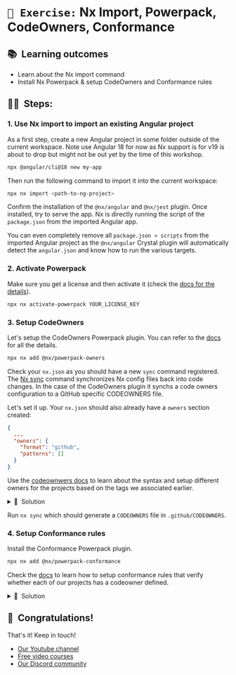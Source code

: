 # `📖 Exercise:` Nx Import, Powerpack, CodeOwners, Conformance

## 📚&nbsp;&nbsp;**Learning outcomes**

- Learn about the Nx import command
- Install Nx Powerpack & setup CodeOwners and Conformance rules

## 🏋️‍♀️&nbsp;&nbsp;Steps:

### 1. Use Nx import to import an existing Angular project

As a first step, create a new Angular project in some folder outside of the current workspace. Note use Angular 18 for now as Nx support is for v19 is about to drop but might not be out yet by the time of this workshop.

```bash
npx @angular/cli@18 new my-app
```

Then run the following command to import it into the current workspace:

```bash
npx nx import <path-to-ng-project>
```

Confirm the installation of the `@nx/angular` and `@nx/jest` plugin.
Once installed, try to serve the app. Nx is directly running the script of the `package.json` from the imported Angular app.

You can even completely remove all `package.json > scripts` from the imported Angular project as the `@nx/angular` Crystal plugin will automatically detect the `angular.json` and know how to run the various targets.

### 2. Activate Powerpack

Make sure you get a license and then activate it (check the [docs for the details](https://nx.dev/nx-enterprise/activate-powerpack)).

```bash
npx nx activate-powerpack YOUR_LICENSE_KEY
```

### 3. Setup CodeOwners

Let's setup the CodeOwners Powerpack plugin. You can refer to the [docs](https://nx.dev/nx-enterprise/powerpack/owners) for all the details.

```bash
npx nx add @nx/powerpack-owners
```

Check your `nx.json` as you should have a new `sync` command registered. The [Nx sync](https://nx.dev/reference/nx-commands#sync) command synchronizes Nx config files back into code changes. In the case of the CodeOwners plugin it synchs a code owners configuration to a GitHub specific CODEOWNERS file.

Let's set it up. Your `nx.json` should also already have a `owners` section created:

```json
{
  ...
  "owners": {
    "format": "github",
    "patterns": []
  }
}
```

Use the [codeownwers docs](https://nx.dev/nx-enterprise/powerpack/owners) to learn about the syntax and setup different owners for the projects based on the tags we associated earlier.

<details>
<summary>🐳&nbsp;&nbsp;Solution</summary>

Here's one possible solution:

```json
{
  ...
  "owners": {
    "format": "github",
    "patterns": [
      {
        "description": "Frontend team owns all UI and feature components",
        "projects": ["tag:type:ui", "tag:type:feature"],
        "owners": ["@frontend-team"]
      },
      {
        "description": "Backend team owns all API and data-access components",
        "projects": ["tag:type:api", "tag:type:data-access"],
        "owners": ["@backend-team"]
      },
      {
        "description": "Platform team owns all utility libraries and shared scope",
        "projects": ["tag:type:util", "tag:scope:shared"],
        "owners": ["@platform-team"]
      },
      {
        "description": "Movies domain team owns all movies scope projects",
        "projects": ["tag:scope:movies"],
        "owners": ["@movies-team"]
      },
      {
        "description": "Tech leads review all application-level changes",
        "projects": ["tag:type:app"],
        "owners": ["@tech-leads"]
      }
    ]
  }
}
```

</details>

Run `nx sync` which should generate a `CODEOWNERS` file in `.github/CODEOWNERS`.

### 4. Setup Conformance rules

Install the Conformance Powerpack plugin.

```bash
npx nx add @nx/powerpack-conformance
```

Check the [docs](https://nx.dev/nx-enterprise/powerpack/conformance) to learn how to setup conformance rules that verify whether each of our projects has a codeowner defined.

<details>
<summary>🐳&nbsp;&nbsp;Solution</summary>

In `nx.json` add a new `conformance` section:

```json
{
  "conformance": {
    "rules": [
      {
        "rule": "@nx/powerpack-conformance/ensure-owners"
      }
    ]
  }
}
```

</details>

## 🎉&nbsp;&nbsp;Congratulations!

That's it! Keep in touch!

- [Our Youtube channel](https://www.youtube.com/@nxdevtools)
- [Free video courses](https://nx.dev/courses)
- [Our Discord community](https://go.nx.dev/community)
